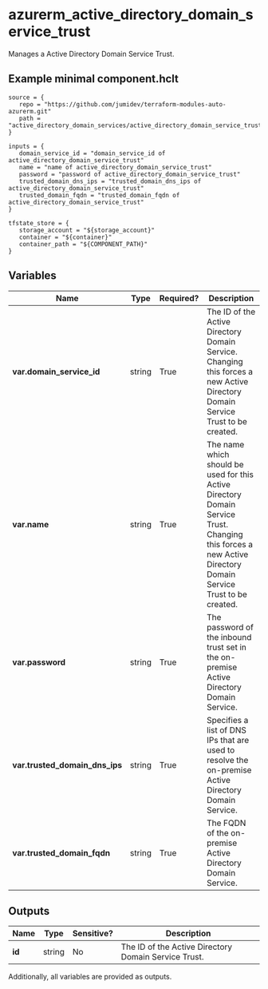 # azurerm_active_directory_domain_service_trust

Manages a Active Directory Domain Service Trust.

## Example minimal component.hclt

```hcl
source = {
   repo = "https://github.com/jumidev/terraform-modules-auto-azurerm.git" 
   path = "active_directory_domain_services/active_directory_domain_service_trust" 
}

inputs = {
   domain_service_id = "domain_service_id of active_directory_domain_service_trust" 
   name = "name of active_directory_domain_service_trust" 
   password = "password of active_directory_domain_service_trust" 
   trusted_domain_dns_ips = "trusted_domain_dns_ips of active_directory_domain_service_trust" 
   trusted_domain_fqdn = "trusted_domain_fqdn of active_directory_domain_service_trust" 
}

tfstate_store = {
   storage_account = "${storage_account}" 
   container = "${container}" 
   container_path = "${COMPONENT_PATH}" 
}

```

## Variables

| Name | Type | Required? |  Description |
| ---- | ---- | --------- |  ----------- |
| **var.domain_service_id** | string | True | The ID of the Active Directory Domain Service. Changing this forces a new Active Directory Domain Service Trust to be created. | 
| **var.name** | string | True | The name which should be used for this Active Directory Domain Service Trust. Changing this forces a new Active Directory Domain Service Trust to be created. | 
| **var.password** | string | True | The password of the inbound trust set in the on-premise Active Directory Domain Service. | 
| **var.trusted_domain_dns_ips** | string | True | Specifies a list of DNS IPs that are used to resolve the on-premise Active Directory Domain Service. | 
| **var.trusted_domain_fqdn** | string | True | The FQDN of the on-premise Active Directory Domain Service. | 



## Outputs

| Name | Type | Sensitive? | Description |
| ---- | ---- | --------- | --------- |
| **id** | string | No  | The ID of the Active Directory Domain Service Trust. | 

Additionally, all variables are provided as outputs.

